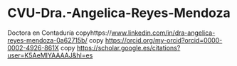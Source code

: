 # CVU-Dra.-Angelica-Reyes-Mendoza
Doctora en Contaduría
copyhttps://www.linkedin.com/in/dra-angelica-reyes-mendoza-0a62715b/
copy https://orcid.org/my-orcid?orcid=0000-0002-4926-861X
copy https://scholar.google.es/citations?user=K5AeMIYAAAAJ&hl=es
